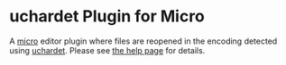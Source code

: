 # uchardet Plugin for Micro

A [micro](https://micro-editor.github.io/) editor plugin where files are
reopened in the encoding detected using [uchardet](https://www.freedesktop.org/wiki/Software/uchardet/).
Please see [the help page](help/uchardet.md) for details.
